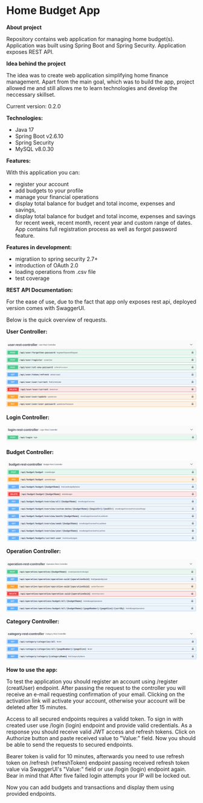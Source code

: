 # Home Budget App
 
**About project**

Repository contains web application for managing home budget(s). Application was built using Spring Boot and Spring Security. Application exposes REST API.

**Idea behind the project**

The idea was to create web application simplifying home finance management. Apart from the main goal, which was to build the app, project allowed me and still allows me to learn technologies and develop the neccessary skillset.  


Current version: 0.2.0

**Technologies:**

- Java 17
- Spring Boot v2.6.10
- Spring Security
- MySQL v8.0.30


**Features:**

With this application you can:
- register your account
- add budgets to your profile
- manage your financial operations
- display total balance for budget and total income, expenses and savings,
- display total balance for budget and total income, expenses and savings for recent week, recent month, 
recent year and custom range of dates.
App contains full registration process as well as forgot password feature.


**Features in development:**

- migratiion to spring security 2.7+
- introduction of OAuth 2.0 
- loading operations from .csv file
- test coverage

**REST API Documentation:**

For the ease of use, due to the fact that app only exposes rest api, 
deployed version comes with SwaggerUI.

Below is the quick overview of requests.


**User Controller:**

![user controller](https://github.com/barnackles/Home-Budget-App/blob/main/swaggerUiImages/userController.png?raw=true)

**Login Controller:**

![login controller](https://github.com/barnackles/Home-Budget-App/blob/main/swaggerUiImages/loginController.png?raw=true)

**Budget Controller:**

![budget controller](https://github.com/barnackles/Home-Budget-App/blob/main/swaggerUiImages/budgetController.png?raw=true)

**Operation Controller:**

![operation controller](https://github.com/barnackles/Home-Budget-App/blob/main/swaggerUiImages/operationController.png?raw=true)

**Category Controller:**

![category controller](https://github.com/barnackles/Home-Budget-App/blob/main/swaggerUiImages/categoryController.png?raw=true)

**How to use the app:**

To test the application you should register an account using /register (creatUser) endpoint.
After passing the request to the controller you will receive an e-mail requesting confirmation of your email.
Clicking on the activation link will activate your account, otherwise your account will be deleted after 15 minutes.

Access to all secured endpoints requires a validd token.
To sign in with created user use /login (login) endpoint and provide valid credentials. As a response you should receive valid JWT access and refresh tokens. Click on Authorize button and paste received value to "Value:" field.
Now you should be able to send the requests to secured endpoints.

Bearer token is valid for 10 minutes, afterwards you need to use refresh token on /refresh (refreshToken) endpoint passing received refresh token value via SwaggerUI's "Value:" field or use /login (login) endpoint again. Bear in mind that After five failed login attempts your IP will be locked out.

Now you can add budgets and transactions and display them using provided endpoints.


